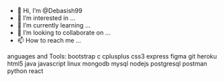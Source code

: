 - 👋 Hi, I’m @Debasish99
- 👀 I’m interested in ...
- 🌱 I’m currently learning ...
- 💞️ I’m looking to collaborate on ...
- 📫 How to reach me ...

<!---
Debasish99/Debasish99 is a ✨ special ✨ repository because its `README.md` (this file) appears on your GitHub profile.
You can click the Preview link to take a look at your changes.
--->
anguages and Tools:
bootstrap c cplusplus css3 express figma git heroku html5 java javascript linux mongodb mysql nodejs postgresql postman python react
